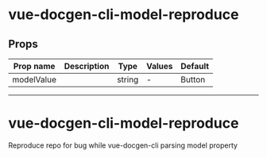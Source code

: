 # vue-docgen-cli-model-reproduce

## Props

| Prop name  | Description | Type   | Values | Default |
| ---------- | ----------- | ------ | ------ | ------- |
| modelValue |             | string | -      | Button  |

---

# vue-docgen-cli-model-reproduce

Reproduce repo for bug while vue-docgen-cli parsing model property
